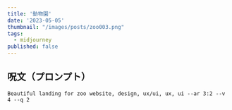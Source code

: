 ```yaml
---
title: '動物園'
date: '2023-05-05'
thumbnail: "/images/posts/zoo003.png"
tags:
  - midjourney
published: false
---
```


## 呪文（プロンプト）
```
Beautiful landing for zoo website, design, ux/ui, ux, ui --ar 3:2 --v 4 --q 2
```